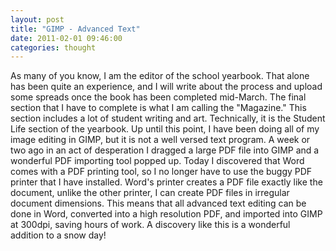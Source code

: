 ```yaml
---
layout: post
title: "GIMP - Advanced Text"
date: 2011-02-01 09:46:00
categories: thought
---
```

As many of you know, I am the editor of the school yearbook. That alone has been quite an experience, and I will write about the process and upload some spreads once the book has been completed mid-March. The final section that I have to complete is what I am calling the "Magazine." This section includes a lot of student writing and art. Technically, it is the Student Life section of the yearbook. Up until this point, I have been doing all of my image editing in GIMP, but it is not a well versed text program. A week or two ago in an act of desperation I dragged a large PDF file into GIMP and a wonderful PDF importing tool popped up. Today I discovered that Word comes with a PDF printing tool, so I no longer have to use the buggy PDF printer that I have installed. Word's printer creates a PDF file exactly like the document, unlike the other printer, I can create PDF files in irregular document dimensions. This means that all advanced text editing can be done in Word, converted into a high resolution PDF, and imported into GIMP at 300dpi, saving hours of work. A discovery like this is a wonderful addition to a snow day!
